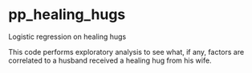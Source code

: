 # pp_healing_hugs
Logistic regression on healing hugs

This code performs exploratory analysis to see what, if any, factors are correlated to a husband received a healing hug from his wife. 

